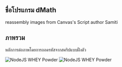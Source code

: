 ## ชื่อโปรแกรม dMath 
reassembly images from Canvas's Script
author Samiti

## ภาพรวม
หลักการต่อภาพโดยการถอดรหัสจากสคริปแบบฝั่งตัว

![NodeJS WHEY Powder](https://github.com/samiti3d/node-whey/blob/main/dMath/public/bot/2BCXY-N-TUVMaHZFRnoyWDlFRGlqdUg0WUE2bkE1MW92VTBjQXcvZi8wcHBZdmVIOD0-1676568025.jpg?raw=true)
![NodeJS WHEY Powder](https://github.com/samiti3d/node-whey/blob/main/dMath/public/bot/out/2BCXY-N-TUVMaHZFRnoyWDlFRGlqdUg0WUE2bkE1MW92VTBjQXcvZi8wcHBZdmVIOD0-1676568025.jpg?raw=true)
